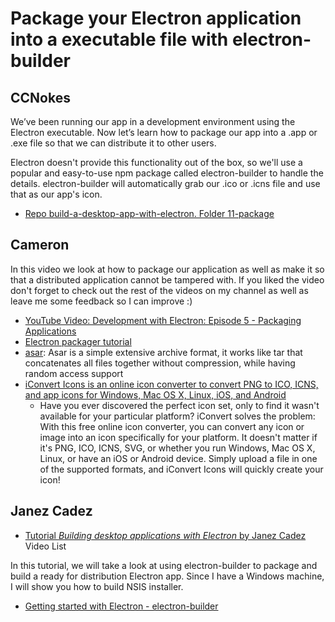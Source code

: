 # Package your Electron application into a executable file with electron-builder


## CCNokes

We’ve been running our app in a development environment using the
Electron executable. Now let’s learn how to package our app into a
.app or .exe file so that we can distribute it to other users.

Electron doesn't provide this functionality out of the box, so we'll
use a popular and easy-to-use npm package called
electron-builder
to handle the details.
electron-builder
will automatically grab our .ico or .icns file and use that as our app's icon.

* [Repo build-a-desktop-app-with-electron. Folder 11-package](https://github.com/ULL-ESIT-DSI-1819/build-a-desktop-app-with-electron/tree/master/11-package)

## Cameron

In this video we look at how to package our application as well as make it so that a distributed application cannot be tampered with. If you liked the video don't forget to check out the rest of the videos on my channel as well as leave me some feedback so I can improve :)


* [YouTube Video: Development with Electron: Episode 5 - Packaging Applications](https://youtu.be/t6GpARjKwTA)
* [Electron packager tutorial](https://www.christianengvall.se/electron-packager-tutorial/)
* [asar](https://github.com/electron/asar): Asar is a simple extensive archive format, it works like tar that concatenates all files together without compression, while having random access support
* [iConvert Icons is an online icon converter to convert PNG to ICO, ICNS, and app icons for Windows, Mac OS X, Linux, iOS, and Android](https://iconverticons.com/online/) 
    - Have you ever discovered the perfect icon set, only to find it wasn't available for your particular platform? iConvert solves the problem: With this free online icon converter, you can convert any icon or image into an icon specifically for your platform. It doesn't matter if it's PNG, ICO, ICNS, SVG, or whether you run Windows, Mac OS X, Linux, or have an iOS or Android device. Simply upload a file in one of the supported formats, and iConvert Icons will quickly create your icon!

## Janez Cadez

* [Tutorial *Building desktop applications with Electron* by Janez Cadez](https://www.youtube.com/watch?v=Kwi0eNbyW0g&list=PLaux2QRFlrWw6CtkgwCMPkLjqOyHKCCeR) Video List

In this tutorial, we will take a look at using electron-builder to package and build a ready for distribution Electron app. Since I have a Windows machine, I will show you how to build NSIS installer.

* [Getting started with Electron - electron-builder](https://youtu.be/XEBcBEM9Zj4)
